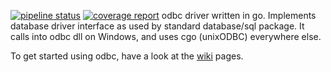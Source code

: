 [![pipeline status](https://gitlab.getweave.com/weave-lab/ops/odbc/badges/master/pipeline.svg)](https://gitlab.getweave.com/weave-lab/ops/odbc/commits/master)
[![coverage report](https://gitlab.getweave.com/weave-lab/ops/odbc/badges/master/coverage.svg)](https://gitlab.getweave.com/weave-lab/ops/odbc/commits/master)
odbc driver written in go. Implements database driver interface as used by standard database/sql package. It calls into odbc dll on Windows, and uses cgo (unixODBC) everywhere else.

To get started using odbc, have a look at the [wiki](../../wiki) pages.

